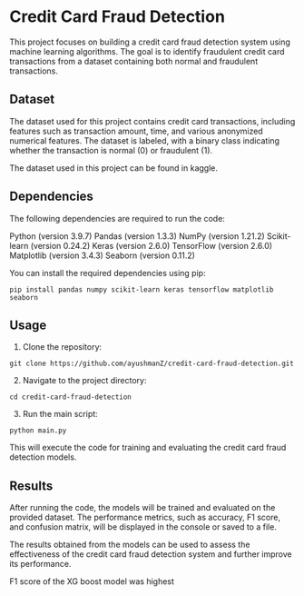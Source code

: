 # Credit Card Fraud Detection

This project focuses on building a credit card fraud detection system using machine learning algorithms. The goal is to identify fraudulent credit card transactions from a dataset containing both normal and fraudulent transactions.

## Dataset

The dataset used for this project contains credit card transactions, including features such as transaction amount, time, and various anonymized numerical features. The dataset is labeled, with a binary class indicating whether the transaction is normal (0) or fraudulent (1).

The dataset used in this project can be found in kaggle.

## Dependencies

The following dependencies are required to run the code:

Python (version 3.9.7)
Pandas (version 1.3.3)
NumPy (version 1.21.2)
Scikit-learn (version 0.24.2)
Keras (version 2.6.0)
TensorFlow (version 2.6.0)
Matplotlib (version 3.4.3)
Seaborn (version 0.11.2)

You can install the required dependencies using pip:

```
pip install pandas numpy scikit-learn keras tensorflow matplotlib seaborn
```

## Usage

1. Clone the repository:

```
git clone https://github.com/ayushmanZ/credit-card-fraud-detection.git
```

2. Navigate to the project directory:

```
cd credit-card-fraud-detection
```

3. Run the main script:

```
python main.py
```

This will execute the code for training and evaluating the credit card fraud detection models.

## Results

After running the code, the models will be trained and evaluated on the provided dataset. The performance metrics, such as accuracy, F1 score, and confusion matrix, will be displayed in the console or saved to a file.

The results obtained from the models can be used to assess the effectiveness of the credit card fraud detection system and further improve its performance.

F1 score of the XG boost model was highest
